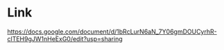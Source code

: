 # Link
https://docs.google.com/document/d/1bRcLurN6aN_7Y06gmDOUCyrhR-clTEH9gJW1nHeExG0/edit?usp=sharing